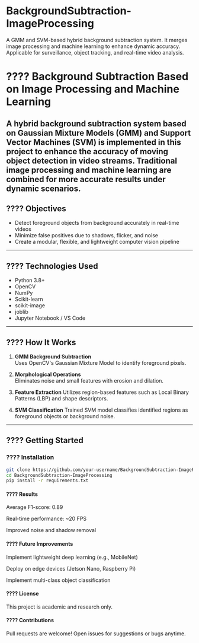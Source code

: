 # BackgroundSubtraction-ImageProcessing
A GMM and SVM-based hybrid background subtraction system. It merges image processing and machine learning to enhance dynamic accuracy. Applicable for surveillance, object tracking, and real-time video analysis.
# ????️ Background Subtraction Based on Image Processing and Machine Learning

A hybrid background subtraction system based on **Gaussian Mixture Models (GMM)** and **Support Vector Machines (SVM)** is implemented in this project to enhance the accuracy of moving object detection in video streams. Traditional image processing and machine learning are combined for more accurate results under dynamic scenarios.
---

## ???? Objectives

- Detect foreground objects from background accurately in real-time videos
- Minimize false positives due to shadows, flicker, and noise
- Create a modular, flexible, and lightweight computer vision pipeline

---

## ????️ Technologies Used

- Python 3.8+
- OpenCV
- NumPy
- Scikit-learn
- scikit-image
- joblib
- Jupyter Notebook / VS Code

---

## ???? How It Works

1. **GMM Background Subtraction**  
   Uses OpenCV's Gaussian Mixture Model to identify foreground pixels.

2. **Morphological Operations**  
   Eliminates noise and small features with erosion and dilation.

3. **Feature Extraction**
   Utilizes region-based features such as Local Binary Patterns (LBP) and shape descriptors.

4. **SVM Classification**
   Trained SVM model classifies identified regions as foreground objects or background noise.

---

## ???? Getting Started

### ???? Installation
```bash
git clone https://github.com/your-username/BackgroundSubtraction-ImageProcessing.git
cd BackgroundSubtraction-ImageProcessing
pip install -r requirements.txt
```
#### ???? Results
Average F1-score: 0.89

Real-time performance: ~20 FPS

Improved noise and shadow removal

#### ???? Future Improvements
Implement lightweight deep learning (e.g., MobileNet)

Deploy on edge devices (Jetson Nano, Raspberry Pi)

Implement multi-class object classification

#### ???? License
This project is academic and research only.

#### ???? Contributions
Pull requests are welcome! Open issues for suggestions or bugs anytime.
